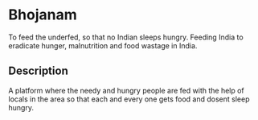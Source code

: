 # Bhojanam
To feed the underfed, so that no Indian sleeps hungry.
Feeding India to eradicate hunger, malnutrition and food wastage in India.

## Description
A platform where the needy and hungry people are fed with the help of locals in the area so that each and every one gets food and dosent sleep hungry.
